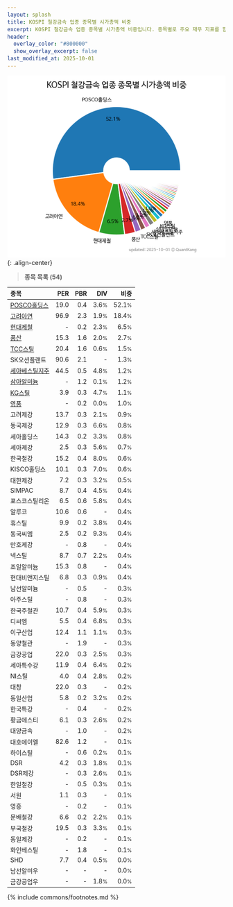 ```yaml
---
layout: splash
title: KOSPI 철강금속 업종 종목별 시가총액 비중
excerpt: KOSPI 철강금속 업종 종목별 시가총액 비중입니다. 종목별로 주요 재무 지표를 함께 표시합니다.
header:
  overlay_color: "#800000"
  show_overlay_excerpt: false
last_modified_at: 2025-10-01
---
```



![KOSPI 철강금속 업종 종목별 시가총액 비중](/stats/sector/images/kospi_업종_철강금속_종목.png){: .align-center}


> **종목 목록 (54)**<a id="list"></a>

| **종목** | **PER** | **PBR** | **DIV** | **비중** |
| :------- | ------: | ------: | ------: | -------: |
| [POSCO홀딩스](/005490/) | 19.0 | 0.4 | 3.6<small>%</small> | 52.1<small>%</small> |
| [고려아연](/010130/) | 96.9 | 2.3 | 1.9<small>%</small> | 18.4<small>%</small> |
| [현대제철](/004020/) | - | 0.2 | 2.3<small>%</small> | 6.5<small>%</small> |
| [풍산](/103140/) | 15.3 | 1.6 | 2.0<small>%</small> | 2.7<small>%</small> |
| [TCC스틸](/002710/) | 20.4 | 1.6 | 0.6<small>%</small> | 1.5<small>%</small> |
| SK오션플랜트 | 90.6 | 2.1 | - | 1.3<small>%</small> |
| [세아베스틸지주](/001430/) | 44.5 | 0.5 | 4.8<small>%</small> | 1.2<small>%</small> |
| [삼아알미늄](/006110/) | - | 1.2 | 0.1<small>%</small> | 1.2<small>%</small> |
| [KG스틸](/016380/) | 3.9 | 0.3 | 4.7<small>%</small> | 1.1<small>%</small> |
| [영풍](/000670/) | - | 0.2 | 0.0<small>%</small> | 1.0<small>%</small> |
| 고려제강 | 13.7 | 0.3 | 2.1<small>%</small> | 0.9<small>%</small> |
| 동국제강 | 12.9 | 0.3 | 6.6<small>%</small> | 0.8<small>%</small> |
| 세아홀딩스 | 14.3 | 0.2 | 3.3<small>%</small> | 0.8<small>%</small> |
| 세아제강 | 2.5 | 0.3 | 5.6<small>%</small> | 0.7<small>%</small> |
| 한국철강 | 15.2 | 0.4 | 8.0<small>%</small> | 0.6<small>%</small> |
| KISCO홀딩스 | 10.1 | 0.3 | 7.0<small>%</small> | 0.6<small>%</small> |
| 대한제강 | 7.2 | 0.3 | 3.2<small>%</small> | 0.5<small>%</small> |
| SIMPAC | 8.7 | 0.4 | 4.5<small>%</small> | 0.4<small>%</small> |
| 포스코스틸리온 | 6.5 | 0.6 | 5.8<small>%</small> | 0.4<small>%</small> |
| 알루코 | 10.6 | 0.6 | - | 0.4<small>%</small> |
| 휴스틸 | 9.9 | 0.2 | 3.8<small>%</small> | 0.4<small>%</small> |
| 동국씨엠 | 2.5 | 0.2 | 9.3<small>%</small> | 0.4<small>%</small> |
| 만호제강 | - | 0.8 | - | 0.4<small>%</small> |
| 넥스틸 | 8.7 | 0.7 | 2.2<small>%</small> | 0.4<small>%</small> |
| 조일알미늄 | 15.3 | 0.8 | - | 0.4<small>%</small> |
| 현대비앤지스틸 | 6.8 | 0.3 | 0.9<small>%</small> | 0.4<small>%</small> |
| 남선알미늄 | - | 0.5 | - | 0.3<small>%</small> |
| 아주스틸 | - | 0.8 | - | 0.3<small>%</small> |
| 한국주철관 | 10.7 | 0.4 | 5.9<small>%</small> | 0.3<small>%</small> |
| 디씨엠 | 5.5 | 0.4 | 6.8<small>%</small> | 0.3<small>%</small> |
| 이구산업 | 12.4 | 1.1 | 1.1<small>%</small> | 0.3<small>%</small> |
| 동양철관 | - | 1.9 | - | 0.3<small>%</small> |
| 금강공업 | 22.0 | 0.3 | 2.5<small>%</small> | 0.3<small>%</small> |
| 세아특수강 | 11.9 | 0.4 | 6.4<small>%</small> | 0.2<small>%</small> |
| NI스틸 | 4.0 | 0.4 | 2.8<small>%</small> | 0.2<small>%</small> |
| 대창 | 22.0 | 0.3 | - | 0.2<small>%</small> |
| 동일산업 | 5.8 | 0.2 | 3.2<small>%</small> | 0.2<small>%</small> |
| 한국특강 | - | 0.4 | - | 0.2<small>%</small> |
| 황금에스티 | 6.1 | 0.3 | 2.6<small>%</small> | 0.2<small>%</small> |
| 대양금속 | - | 1.0 | - | 0.2<small>%</small> |
| 대호에이엘 | 82.6 | 1.2 | - | 0.1<small>%</small> |
| 하이스틸 | - | 0.6 | 0.2<small>%</small> | 0.1<small>%</small> |
| DSR | 4.2 | 0.3 | 1.8<small>%</small> | 0.1<small>%</small> |
| DSR제강 | - | 0.3 | 2.6<small>%</small> | 0.1<small>%</small> |
| 한일철강 | - | 0.5 | 0.3<small>%</small> | 0.1<small>%</small> |
| 서원 | 1.1 | 0.3 | - | 0.1<small>%</small> |
| 영흥 | - | 0.2 | - | 0.1<small>%</small> |
| 문배철강 | 6.6 | 0.2 | 2.2<small>%</small> | 0.1<small>%</small> |
| 부국철강 | 19.5 | 0.3 | 3.3<small>%</small> | 0.1<small>%</small> |
| 동일제강 | - | 0.2 | - | 0.1<small>%</small> |
| 화인베스틸 | - | 1.8 | - | 0.1<small>%</small> |
| SHD | 7.7 | 0.4 | 0.5<small>%</small> | 0.0<small>%</small> |
| 남선알미우 | - | - | - | 0.0<small>%</small> |
| 금강공업우 | - | - | 1.8<small>%</small> | 0.0<small>%</small> |

{% include commons/footnotes.md %}